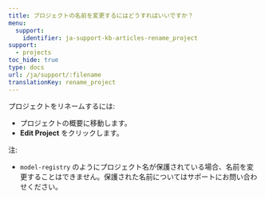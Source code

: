 ```yaml
---
title: プロジェクトの名前を変更するにはどうすればいいですか？
menu:
  support:
    identifier: ja-support-kb-articles-rename_project
support:
  - projects
toc_hide: true
type: docs
url: /ja/support/:filename
translationKey: rename_project
---
```

プロジェクトをリネームするには:

- プロジェクトの概要に移動します。
- **Edit Project** をクリックします。

注:

- `model-registry` のようにプロジェクト名が保護されている場合、名前を変更することはできません。保護された名前についてはサポートにお問い合わせください。